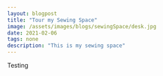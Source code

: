 ```yaml
---
layout: blogpost
title: "Tour my Sewing Space"
image: /assets/images/blogs/sewingSpace/desk.jpg
date: 2021-02-06
tags: none
description: "This is my sewing space"
---
```


Testing

